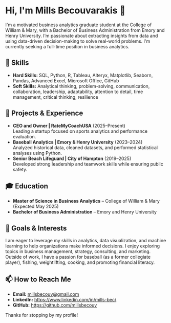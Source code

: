 # Hi, I'm Mills Becouvarakis 👋

I'm a motivated business analytics graduate student at the College of William & Mary, with a Bachelor of Business Administration from Emory and Henry University. I’m passionate about extracting insights from data and using data-driven decision-making to solve real-world problems. I'm currently seeking a full-time position in business analytics.

## 🔧 Skills
- **Hard Skills:** SQL, Python, R, Tableau, Alteryx, Matplotlib, Seaborn, Pandas, Advanced Excel, Microsoft Office, GitHub
- **Soft Skills:** Analytical thinking, problem-solving, communication, collaboration, leadership, adaptability, attention to detail, time management, critical thinking, resilience

## 🚀 Projects & Experience
- **CEO and Owner | RateMyCoachUSA** (2025–Present)  
  Leading a startup focused on sports analytics and performance evaluation.
- **Baseball Analytics | Emory & Henry University** (2023–2024)  
  Analyzed historical data, cleaned datasets, and performed statistical analyses using Python.
- **Senior Beach Lifeguard | City of Hampton** (2019–2025)  
  Developed strong leadership and teamwork skills while ensuring public safety.

## 🎓 Education
- **Master of Science in Business Analytics** – College of William & Mary (Expected May 2025)
- **Bachelor of Business Administration** – Emory and Henry University

## 🎯 Goals & Interests
I am eager to leverage my skills in analytics, data visualization, and machine learning to help organizations make informed decisions. I enjoy exploring topics in business management, strategy, consulting, and marketing. Outside of work, I have a passion for baseball (as a former collegiate player), fishing, weightlifting, cooking, and promoting financial literacy.

## 📫 How to Reach Me
- **Email:** millsbecouv@gmail.com
- **LinkedIn:** https://www.linkedin.com/in/mills-bec/
- **GitHub:** https://github.com/millsbecouv

Thanks for stopping by my profile!
